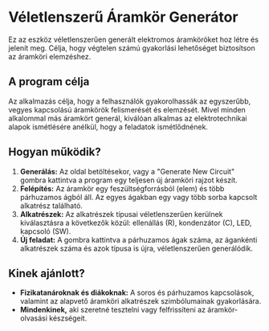 # Véletlenszerű Áramkör Generátor

Ez az eszköz véletlenszerűen generált elektromos áramköröket hoz létre és jelenít meg. Célja, hogy végtelen számú gyakorlási lehetőséget biztosítson az áramköri elemzéshez.

## A program célja

Az alkalmazás célja, hogy a felhasználók gyakorolhassák az egyszerűbb, vegyes kapcsolású áramkörök felismerését és elemzését. Mivel minden alkalommal más áramkört generál, kiválóan alkalmas az elektrotechnikai alapok ismétlésére anélkül, hogy a feladatok ismétlődnének.

## Hogyan működik?

1.  **Generálás:** Az oldal betöltésekor, vagy a "Generate New Circuit" gombra kattintva a program egy teljesen új áramköri rajzot készít.
2.  **Felépítés:** Az áramkör egy feszültségforrásból (elem) és több párhuzamos ágból áll. Az egyes ágakban egy vagy több sorba kapcsolt alkatrész található.
3.  **Alkatrészek:** Az alkatrészek típusai véletlenszerűen kerülnek kiválasztásra a következők közül: ellenállás (R), kondenzátor (C), LED, kapcsoló (SW).
4.  **Új feladat:** A gombra kattintva a párhuzamos ágak száma, az ágankénti alkatrészek száma és azok típusa is újra, véletlenszerűen generálódik.

## Kinek ajánlott?

* **Fizikatanároknak és diákoknak:** A soros és párhuzamos kapcsolások, valamint az alapvető áramköri alkatrészek szimbólumainak gyakorlására.
* **Mindenkinek,** aki szeretné tesztelni vagy felfrissíteni az áramkör-olvasási készségeit.
